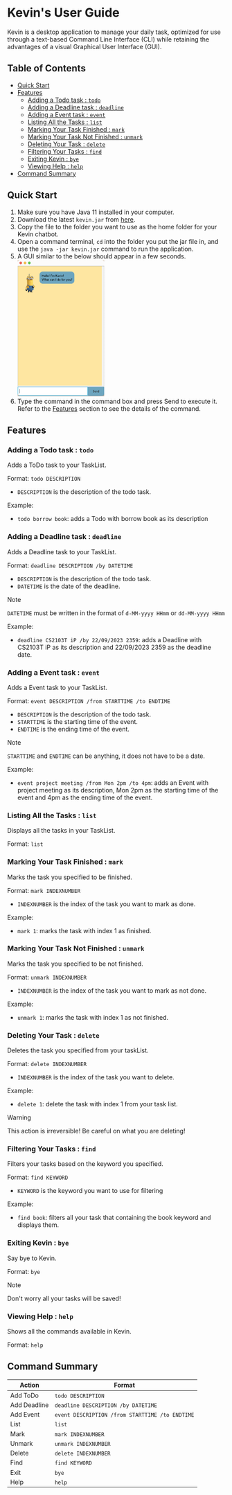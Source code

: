 # Kevin's User Guide

Kevin is a desktop application to manage your daily task, optimized for use through a text-based Command Line Interface 
(CLI) while retaining the advantages of a visual Graphical User Interface (GUI).

## Table of Contents

<!-- TOC -->

  * [Quick Start](#quick-start)
  * [Features](#features)
    * [Adding a Todo task : `todo`](#adding-a-todo-task--todo)
    * [Adding a Deadline task : `deadline`](#adding-a-deadline-task--deadline)
    * [Adding a Event task : `event`](#adding-a-event-task--event)
    * [Listing All the Tasks : `list`](#listing-all-the-tasks--list)
    * [Marking Your Task Finished : `mark`](#marking-your-task-finished--mark)
    * [Marking Your Task Not Finished : `unmark`](#marking-your-task-not-finished--unmark)
    * [Deleting Your Task : `delete`](#deleting-your-task--delete)
    * [Filtering Your Tasks : `find`](#filtering-your-tasks--find)
    * [Exiting Kevin : `bye`](#exiting-kevin--bye)
    * [Viewing Help : `help`](#viewing-help--help)
  * [Command Summary](#command-summary)
<!-- TOC -->

## Quick Start

1. Make sure you have Java 11 installed in your computer.
2. Download the latest `kevin.jar` from [here](https://github.com/aliciamichellew/ip/releases).
3. Copy the file to the folder you want to use as the home folder for your Kevin chatbot.
4. Open a command terminal, `cd` into the folder you put the jar file in, 
and use the `java -jar kevin.jar` command to run the application.
5. A GUI similar to the below should appear in a few seconds.</br> <img src="../src/main/resources/images/startPage.png" width="200"/>
6. Type the command in the command box and press Send to execute it. Refer to the [Features](#features-) section to see the details 
of the command.

## Features 

### Adding a Todo task : `todo`

Adds a ToDo task to your TaskList.

Format: `todo DESCRIPTION`
- `DESCRIPTION` is the description of the todo task.

Example:
- `todo borrow book`: adds a Todo with borrow book as its description

### Adding a Deadline task : `deadline`

Adds a Deadline task to your TaskList.

Format: `deadline DESCRIPTION /by DATETIME`
- `DESCRIPTION` is the description of the todo task.
- `DATETIME` is the date of the deadline. 
> [!NOTE]
> `DATETIME` must be written in the format of `d-MM-yyyy HHmm` or `dd-MM-yyyy HHmm`

Example:
- `deadline CS2103T iP /by 22/09/2023 2359`: adds a Deadline with CS2103T iP as its description and 22/09/2023 2359 as the deadline date.

### Adding a Event task : `event`

Adds a Event task to your TaskList.

Format: `event DESCRIPTION /from STARTTIME /to ENDTIME`
- `DESCRIPTION` is the description of the todo task.
- `STARTTIME` is the starting time of the event. 
- `ENDTIME` is the ending time of the event.

> [!NOTE]
> `STARTTIME` and `ENDTIME` can be anything, it does not have to be a date.

Example:
- `event project meeting /from Mon 2pm /to 4pm`: adds an Event with project meeting as its description,
Mon 2pm as the starting time of the event and 4pm as the ending time of the event.

### Listing All the Tasks : `list`

Displays all the tasks in your TaskList.

Format: `list`

### Marking Your Task Finished : `mark`

Marks the task you specified to be finished. 

Format: `mark INDEXNUMBER`
- `INDEXNUMBER` is the index of the task you want to mark as done. 

Example:
- `mark 1`: marks the task with index 1 as finished.

### Marking Your Task Not Finished : `unmark`

Marks the task you specified to be not finished.

Format: `unmark INDEXNUMBER`
- `INDEXNUMBER` is the index of the task you want to mark as not done.

Example:
- `unmark 1`: marks the task with index 1 as not finished.

### Deleting Your Task : `delete`

Deletes the task you specified from your taskList.

Format: `delete INDEXNUMBER`
- `INDEXNUMBER` is the index of the task you want to delete.

Example:
- `delete 1`: delete the task with index 1 from your task list.

> [!WARNING]
> This action is irreversible! Be careful on what you are deleting!

### Filtering Your Tasks : `find`

Filters your tasks based on the keyword you specified.

Format: `find KEYWORD`
- `KEYWORD` is the keyword you want to use for filtering

Example:
- `find book`: filters all your task that containing the book keyword and displays them.

### Exiting Kevin : `bye`

Say bye to Kevin. 

Format: `bye`

> [!NOTE]
> Don't worry all your tasks will be saved!

### Viewing Help : `help`

Shows all the commands available in Kevin.

Format: `help`

## Command Summary


| Action       | Format                                          |
|--------------|-------------------------------------------------|
| Add ToDo     | `todo DESCRIPTION`                              |
| Add Deadline | `deadline DESCRIPTION /by DATETIME`             | 
| Add Event    | `event DESCRIPTION /from STARTTIME /to ENDTIME` |
| List         | `list`                                          |
| Mark         | `mark INDEXNUMBER`                              |
| Unmark       | `unmark INDEXNUMBER`                            |
| Delete       | `delete INDEXNUMBER`                            |
| Find         | `find KEYWORD`                                  |
| Exit         | `bye`                                           |
| Help         | `help`                                          |


